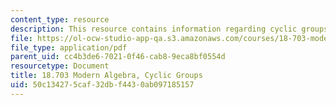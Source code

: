 ```yaml
---
content_type: resource
description: This resource contains information regarding cyclic groups.
file: https://ol-ocw-studio-app-qa.s3.amazonaws.com/courses/18-703-modern-algebra-spring-2013/50c134275caf32dbf4430ab097185157_MIT18_703S13_pra_l_4.pdf
file_type: application/pdf
parent_uid: cc4b3de6-7021-0f46-cab8-9eca8bf0554d
resourcetype: Document
title: 18.703 Modern Algebra, Cyclic Groups
uid: 50c13427-5caf-32db-f443-0ab097185157
---
```

